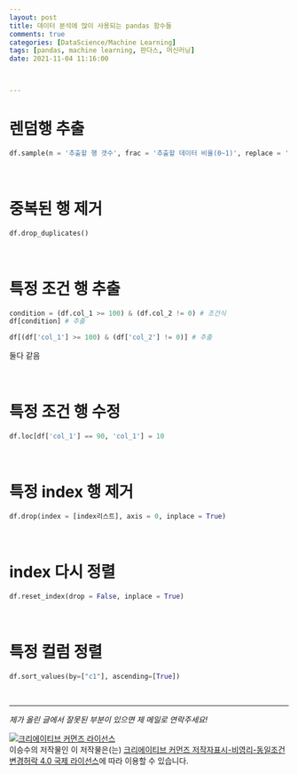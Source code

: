 ```yaml
---
layout: post
title: 데이터 분석에 많이 사용되는 pandas 함수들
comments: true
categories: [DataScience/Machine Learning]
tags: [pandas, machine learning, 판다스, 머신러닝]
date: 2021-11-04 11:16:00



---
```


# 렌덤행 추출

```python
df.sample(n = '추출할 행 갯수', frac = '추출할 데이터 비율(0~1)', replace = 'True(복원)', 'False(비복원)')
```

<br/>

# 중복된 행 제거

```python
df.drop_duplicates()
```

<br/>

# 특정 조건 행 추출

```python
condition = (df.col_1 >= 100) & (df.col_2 != 0) # 조건식
df[condition] # 추출
```

```python
df[(df['col_1'] >= 100) & (df['col_2'] != 0)] # 추출
```

둘다 같음

<br/>

# 특정 조건 행 수정

```python
df.loc[df['col_1'] == 90, 'col_1'] = 10
```

<br/>

# 특정 index 행 제거

```python
df.drop(index = [index리스트], axis = 0, inplace = True)
```

<br/>

# index 다시 정렬

```python
df.reset_index(drop = False, inplace = True)
```

<br/>



# 특정 컬럼 정렬

```python
df.sort_values(by=["c1"], ascending=[True]) 
```

<br/>



------

*제가 올린 글에서 잘못된 부분이 있으면 제 메일로 연락주세요!*

<a rel="license" href="http://creativecommons.org/licenses/by-nc-sa/4.0/"><img alt="크리에이티브 커먼즈 라이선스" style="border-width:0" src="https://i.creativecommons.org/l/by-nc-sa/4.0/88x31.png" /></a><br /><span xmlns:cc="http://creativecommons.org/ns#" property="cc:attributionName">이승수</span>의 저작물인 이 저작물은(는) <a rel="license" href="http://creativecommons.org/licenses/by-nc-sa/4.0/">크리에이티브 커먼즈 저작자표시-비영리-동일조건변경허락 4.0 국제 라이선스</a>에 따라 이용할 수 있습니다.